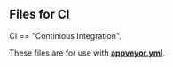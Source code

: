 ## Files for CI

CI == "Continious Integration".

These files are for use with **[appveyor.yml](https://github.com/gvanem/wsock-trace/blob/master/appveyor.yml)**.
